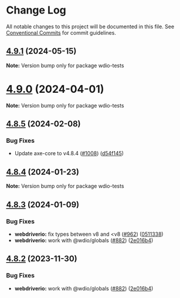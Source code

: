 # Change Log

All notable changes to this project will be documented in this file.
See [Conventional Commits](https://conventionalcommits.org) for commit guidelines.

## [4.9.1](https://github.com/dequelabs/axe-core-npm/compare/v4.9.0...v4.9.1) (2024-05-15)

**Note:** Version bump only for package wdio-tests





# [4.9.0](https://github.com/dequelabs/axe-core-npm/compare/v4.8.5...v4.9.0) (2024-04-01)

**Note:** Version bump only for package wdio-tests





## [4.8.5](https://github.com/dequelabs/axe-core-npm/compare/v4.8.4...v4.8.5) (2024-02-08)


### Bug Fixes

* Update axe-core to v4.8.4 ([#1008](https://github.com/dequelabs/axe-core-npm/issues/1008)) ([d54f145](https://github.com/dequelabs/axe-core-npm/commit/d54f145a4078c4730a850e694c9eb77297c23a35))





## [4.8.4](https://github.com/dequelabs/axe-core-npm/compare/v4.8.3...v4.8.4) (2024-01-23)

**Note:** Version bump only for package wdio-tests

## [4.8.3](https://github.com/dequelabs/axe-core-npm/compare/v4.8.1...v4.8.3) (2024-01-09)

### Bug Fixes

- **webdriverio:** fix types between v8 and <v8 ([#962](https://github.com/dequelabs/axe-core-npm/issues/962)) ([0511338](https://github.com/dequelabs/axe-core-npm/commit/0511338017f52fba78c6ff3708f0c9e950e7a34e))
- **webdriverio:** work with @wdio/globals ([#882](https://github.com/dequelabs/axe-core-npm/issues/882)) ([2e016b4](https://github.com/dequelabs/axe-core-npm/commit/2e016b4e17cff09f158427862f2fd2134a62cbc6))

## [4.8.2](https://github.com/dequelabs/axe-core-npm/compare/v4.8.1...v4.8.2) (2023-11-30)

### Bug Fixes

- **webdriverio:** work with @wdio/globals ([#882](https://github.com/dequelabs/axe-core-npm/issues/882)) ([2e016b4](https://github.com/dequelabs/axe-core-npm/commit/2e016b4e17cff09f158427862f2fd2134a62cbc6))
